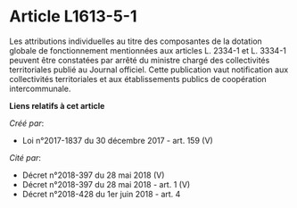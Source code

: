 # Article L1613-5-1

Les attributions individuelles au titre des composantes de la dotation globale de fonctionnement mentionnées aux articles L.
2334-1 et L. 3334-1 peuvent être constatées par arrêté du ministre chargé des collectivités territoriales publié au Journal
officiel. Cette publication vaut notification aux collectivités territoriales et aux établissements publics de coopération
intercommunale.

**Liens relatifs à cet article**

_Créé par_:

  - Loi n°2017-1837 du 30 décembre 2017 - art. 159 (V)

_Cité par_:

  - Décret n°2018-397 du 28 mai 2018 (V)
  - Décret n°2018-397 du 28 mai 2018 - art. 1 (V)
  - Décret n°2018-428 du 1er juin 2018 - art. 4
